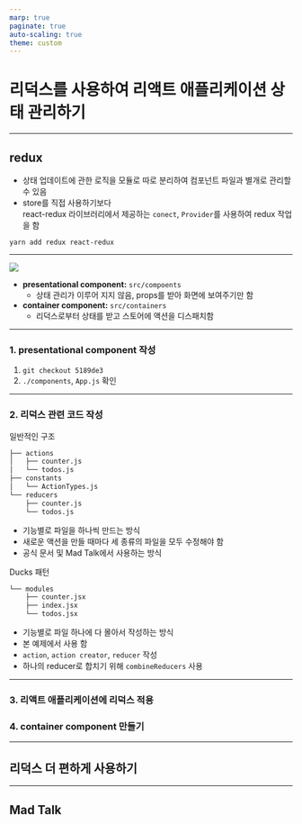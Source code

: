 ```yaml
---
marp: true
paginate: true
auto-scaling: true
theme: custom
---
```


# 리덕스를 사용하여 리액트 애플리케이션 상태 관리하기

---

## redux

* 상태 업데이트에 관한 로직을 모듈로 따로 분리하여 컴포넌트 파일과 별개로 관리할 수 있음
* store를 직접 사용하기보다   
react-redux 라이브러리에서 제공하는 `conect`, `Provider`를 사용하여 redux 작업을 함

`yarn add redux react-redux`

---

![](https://thebook.io/img/080203/432.jpg)

* **presentational component:** `src/compoents`
    * 상태 관리가 이루어 지지 않음, props를 받아 화면에 보여주기만 함
* **container component:** `src/containers`
    * 리덕스로부터 상태를 받고 스토어에 액션을 디스패치함

---

### 1. presentational component 작성  

1. `git checkout 5189de3`
2. `./components`, `App.js` 확인

---

### 2. 리덕스 관련 코드 작성 

<!-- _class: split -->

<div class=ldiv>
일반적인 구조

```bash
├── actions
│   ├── counter.js
│   └── todos.js
├── constants
│   └── ActionTypes.js
└── reducers
    ├── counter.js
    └── todos.js
```

* 기능별로 파일을 하나씩 만드는 방식
* 새로운 액션을 만들 때마다 세 종류의 파일을 모두 수정해야 함
* 공식 문서 및 Mad Talk에서 사용하는 방식

</div>

<div class=rdiv>
Ducks 패턴

```bash
└── modules
    ├── counter.jsx
    ├── index.jsx
    └── todos.jsx
```

* 기능별로 파일 하나에 다 몰아서 작성하는 방식
* 본 예제에서 사용 함
* `action`, `action creator`, `reducer` 작성
* 하나의 reducer로 합치기 위해 `combineReducers` 사용

</div>

---

### 3. 리액트 애플리케이션에 리덕스 적용

### 4. container component 만들기

---

## 리덕스 더 편하게 사용하기

---

## Mad Talk